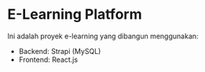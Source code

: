 # E-Learning Platform

Ini adalah proyek e-learning yang dibangun menggunakan:
- Backend: Strapi (MySQL)
- Frontend: React.js
